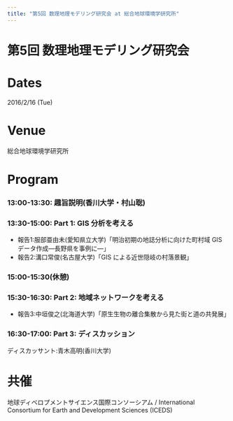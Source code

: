 ```yaml
---
title: "第5回 数理地理モデリング研究会 at 総合地球環境学研究所"
---
```


# 第5回 数理地理モデリング研究会


# Dates
2016/2/16 (Tue)

# Venue
総合地球環境学研究所

# Program
### 13:00-13:30: 趣旨説明(香川大学・村山聡)
### 13:30-15:00: Part 1: GIS 分析を考える
- 報告1:服部亜由未(愛知県立大学)「明治初期の地誌分析に向けた町村域 GISデータ作成―長野県を事例に―」
- 報告2:溝口常俊(名古屋大学)「GIS による近世隠岐の村落景観」
### 15:00-15:30(休憩)
### 15:30-16:30: Part 2: 地域ネットワークを考える
- 報告3:中垣俊之(北海道大学)「原生生物の離合集散から見た街と道の共発展」
### 16:30-17:00: Part 3: ディスカッション
ディスカッサント:青木高明(香川大学)

# 共催
地球ディベロプメントサイエンス国際コンソーシアム / International Consortium for Earth and Development Sciences (ICEDS)

